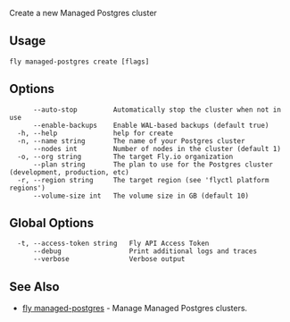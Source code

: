 Create a new Managed Postgres cluster


## Usage
~~~
fly managed-postgres create [flags]
~~~

## Options

~~~
      --auto-stop         Automatically stop the cluster when not in use
      --enable-backups    Enable WAL-based backups (default true)
  -h, --help              help for create
  -n, --name string       The name of your Postgres cluster
      --nodes int         Number of nodes in the cluster (default 1)
  -o, --org string        The target Fly.io organization
      --plan string       The plan to use for the Postgres cluster (development, production, etc)
  -r, --region string     The target region (see 'flyctl platform regions')
      --volume-size int   The volume size in GB (default 10)
~~~

## Global Options

~~~
  -t, --access-token string   Fly API Access Token
      --debug                 Print additional logs and traces
      --verbose               Verbose output
~~~

## See Also

* [fly managed-postgres](/docs/flyctl/managed-postgres/)	 - Manage Managed Postgres clusters.

